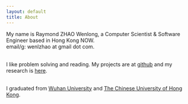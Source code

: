 ```yaml
---
layout: default
title: About
---
```

My name is Raymond ZHAO Wenlong, a Computer Scientist & Software Engineer based in Hong Kong NOW.  
email/g: wenlzhao at gmail dot com.  
<br> 


I like problem solving and reading. My projects are at [github](https://github.com/muyun) and my research is [here](http://muyun.github.io/research/).  
<br> 


I graduated from [Wuhan University](https://www.sciencemag.org/collections/celebrating-125-years-academic-excellence-wuhan-university-1893-2018?fbclid=IwAR0RzFSkpxaI8wk61JDnE7p6SWr7SlKXLyoFHkrg4-iqKGiRyE2gZfaGl8s) and [The Chinese University of Hong Kong](http://www.cuhk.edu.hk/english/index.html).    
<br> 
 



